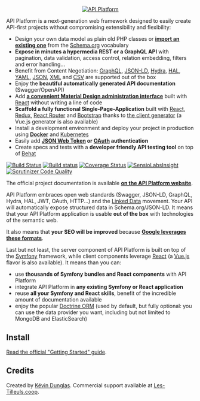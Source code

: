 <p align="center"><a href="https://api-platform.com"><img src="https://api-platform.com/logo-250x250.png" alt="API Platform"></a></p>

API Platform is a next-generation web framework designed to easily create API-first projects without compromising extensibility
and flexibility:

* Design your own data model as plain old PHP classes or [**import an existing one**](https://api-platform.com/docs/schema-generator/)
  from the [Schema.org](https://schema.org/) vocabulary
* **Expose in minutes a hypermedia REST or a GraphQL API** with pagination, data validation, access control, relation embedding,
  filters and error handling...
* Benefit from Content Negotiation: [GraphQL](http://graphql.org), [JSON-LD](http://json-ld.org), [Hydra](http://hydra-cg.com),
  [HAL](http://stateless.co/hal_specification.html), [YAML](http://yaml.org/), [JSON](http://www.json.org/), [XML](https://www.w3.org/XML/) and [CSV](https://www.ietf.org/rfc/rfc4180.txt) are supported out of the box
* Enjoy the **beautiful automatically generated API documentation** (Swagger/OpenAPI)
* Add [**a convenient Material Design administration interface**](https://github.com/api-platform/admin) built with [React](https://facebook.github.io/react/)
  without writing a line of code
* **Scaffold a fully functional Single-Page-Application** built with [React](https://facebook.github.io/react/), [Redux](http://redux.js.org/),
  [React Router](https://reacttraining.com/react-router/) and [Bootstrap](https://getbootstrap.com/) thanks to [the client
  generator](https://api-platform.com/docs/client-generator/) (a Vue.js generator is also available)
* Install a development environment and deploy your project in production using **[Docker](https://docker.com)** and [Kubernetes](http://kubernetes.io/)
* Easily add **[JSON Web Token](https://jwt.io/) or [OAuth](https://oauth.net/) authentication**
* Create specs and tests with a **developer friendly API testing tool** on top of [Behat](http://behat.org/)

[![Build Status](https://travis-ci.org/api-platform/core.svg?branch=master)](https://travis-ci.org/api-platform/core)
[![Build status](https://ci.appveyor.com/api/projects/status/grwuyprts3wdqx5l?svg=true)](https://ci.appveyor.com/project/dunglas/dunglasapibundle)
[![Coverage Status](https://coveralls.io/repos/github/api-platform/core/badge.svg)](https://coveralls.io/github/api-platform/core)
[![SensioLabsInsight](https://insight.sensiolabs.com/projects/92d78899-946c-4282-89a3-ac92344f9a93/mini.png)](https://insight.sensiolabs.com/projects/92d78899-946c-4282-89a3-ac92344f9a93)
[![Scrutinizer Code Quality](https://scrutinizer-ci.com/g/api-platform/core/badges/quality-score.png?b=master)](https://scrutinizer-ci.com/g/api-platform/core/?branch=master)

The official project documentation is available **[on the API Platform website](https://api-platform.com)**.

API Platform embraces open web standards (Swagger, JSON-LD, GraphQL, Hydra, HAL, JWT, OAuth, HTTP...) and the [Linked Data](https://www.w3.org/standards/semanticweb/data)
movement. Your API will automatically expose structured data in Schema.org/JSON-LD. It means that your API Platform application
is usable **out of the box** with technologies of the semantic web.

It also means that **your SEO will be improved** because **[Google leverages these formats](https://developers.google.com/structured-data/)**.

Last but not least, the server component of API Platform is built on top of the [Symfony](https://symfony.com) framework,
while client components leverage [React](https://reactjs.org/) (a [Vue.js](https://vuejs.org/) flavor is also available).
It means than you can:

* use **thousands of Symfony bundles and React components** with API Platform
* integrate API Platform in **any existing Symfony or React application**
* reuse **all your Symfony and React skills**, benefit of the incredible amount of documentation available
* enjoy the popular [Doctrine ORM](http://www.doctrine-project.org/projects/orm.html) (used by default, but fully optional:
  you can use the data provider you want, including but not limited to MongoDB and ElasticSearch)

Install
-------

[Read the official "Getting Started" guide](https://api-platform.com/docs/distribution).

Credits
-------

Created by [Kévin Dunglas](https://dunglas.fr). Commercial support available at [Les-Tilleuls.coop](https://les-tilleuls.coop).
